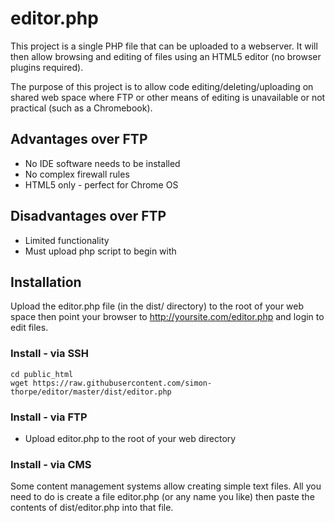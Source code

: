 editor.php
==========

This project is a single PHP file that can be uploaded to a webserver. It will then allow browsing and editing of files using an HTML5 editor (no browser plugins required).

The purpose of this project is to allow code editing/deleting/uploading on shared web space where FTP or other means of editing is unavailable or not practical (such as a Chromebook).

## Advantages over FTP
* No IDE software needs to be installed
* No complex firewall rules
* HTML5 only - perfect for Chrome OS

## Disadvantages over FTP
* Limited functionality
* Must upload php script to begin with

## Installation
Upload the editor.php file (in the dist/ directory) to the root of your web space then point your browser to http://yoursite.com/editor.php and login to edit files.

### Install - via SSH
```
cd public_html
wget https://raw.githubusercontent.com/simon-thorpe/editor/master/dist/editor.php
```

### Install - via FTP
* Upload editor.php to the root of your web directory

### Install - via CMS
Some content management systems allow creating simple text files. All you need to do is create a file editor.php (or any name you like) then paste the contents of dist/editor.php into that file.
